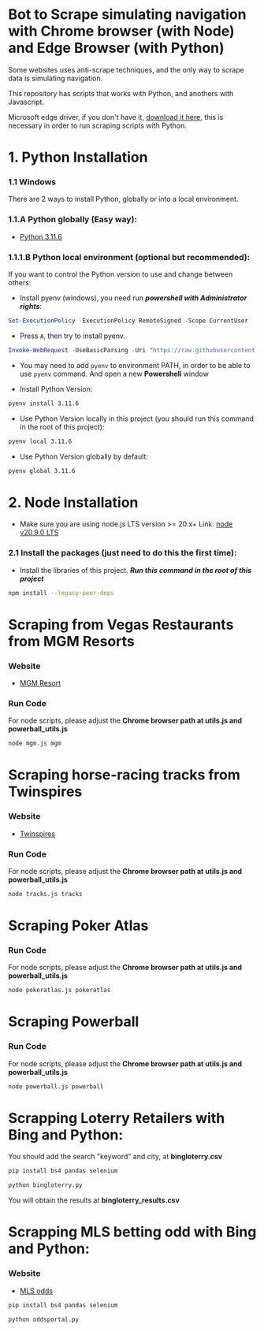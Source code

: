 # Bot to Scrape simulating navigation with Chrome browser (with Node) and Edge Browser (with Python)

Some websites uses anti-scrape techniques, and the only way to scrape data is simulating navigation.

This repository has scripts that works with Python, and anothers with Javascript.

Microsoft edge driver, if you don't have it,  [download it here](https://developer.microsoft.com/zh-cn/microsoft-edge/tools/webdriver/?form=MA13LH#downloads), this is necessary in order to run scraping scripts with Python.

# 1. Python Installation

### 1.1 Windows

There are 2 ways to install Python, globally or into a local environment.

### 1.1.A Python globally (Easy way):
- [Python 3.11.6](https://www.python.org/downloads/release/python-3116/)

### 1.1.1.B Python local environment (optional but recommended):

If you want to control the Python version to use and change between others:
- Install pyenv (windows), you need run ***powershell with Administrator rights***:

```powershell
Set-ExecutionPolicy -ExecutionPolicy RemoteSigned -Scope CurrentUser
```
 - Press `A`, then try to install pyenv.

```powershell
Invoke-WebRequest -UseBasicParsing -Uri "https://raw.githubusercontent.com/pyenv-win/pyenv-win/master/pyenv-win/install-pyenv-win.ps1" -OutFile "./install-pyenv-win.ps1"; &"./install-pyenv-win.ps1"
```

 - You may need to add `pyenv` to environment PATH, in order to be able to use `pyenv` command. And open a new **Powershell** window

 - Install Python Version:

```sh
pyenv install 3.11.6
```

- Use Python Version locally in this project (you should run this command in the root of this project):

```sh
pyenv local 3.11.6
```

- Use Python Version globally by default:

```sh
pyenv global 3.11.6
```

# 2. Node Installation

- Make sure you are using node.js LTS version >= 20.x+ Link: [node v20.9.0 LTS](https://nodejs.org/dist/v20.9.0/node-v20.9.0-x64.msi)

### 2.1 Install the packages (just need to do this the first time):

- Install the libraries of this project. ***Run this command in the root of this project***

```bash
npm install --legacy-peer-deps
```

# Scraping from Vegas Restaurants from MGM Resorts

### Website
- [MGM Resort](https://www.mgmresorts.com/)

### Run Code

For node scripts, please adjust the **Chrome browser path at utils.js and powerball_utils.js**

```bash
node mgm.js mgm
```

# Scraping horse-racing tracks from Twinspires

### Website
- [Twinspires](https://www.twinspires.com/edge/racing/tracks/belmont-park/)

### Run Code

For node scripts, please adjust the **Chrome browser path at utils.js and powerball_utils.js**

```bash
node tracks.js tracks
```

<!-- # Scraping nerby restaurant from Bing Maps (in development) -->

# Scraping Poker Atlas

### Run Code

For node scripts, please adjust the **Chrome browser path at utils.js and powerball_utils.js**

```bash
node pokeratlas.js pokeratlas
```

# Scraping Powerball

### Run Code

For node scripts, please adjust the **Chrome browser path at utils.js and powerball_utils.js**

```bash
node powerball.js powerball
```

# Scrapping Loterry Retailers with Bing and Python:

You should add the search "keyword" and city, at **bingloterry.csv**

```bash
pip install bs4 pandas selenium
```

```bash
python bingloterry.py
```

You will obtain the results at **bingloterry_results.csv**

# Scrapping MLS betting odd with Bing and Python:

### Website
- [MLS odds](https://www.oddsportal.com/football/usa/mls/)


```bash
pip install bs4 pandas selenium
```

```bash
python oddsportal.py
```